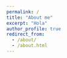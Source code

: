 ```yaml
---
permalink: /
title: "About me"
excerpt: "Hola"
author_profile: true
redirect_from:
  - /about/
  - /about.html
---
```

